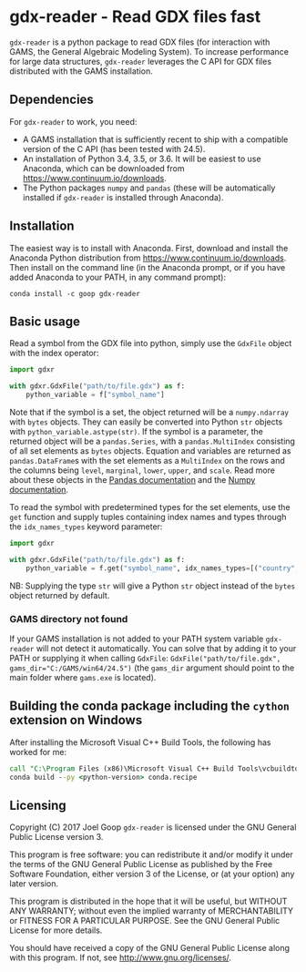 # gdx-reader - Read GDX files fast

`gdx-reader` is a python package to read GDX files (for interaction with GAMS, the General Algebraic Modeling System). To increase performance for large data structures, `gdx-reader` leverages the C API for GDX files distributed with the GAMS installation.


## Dependencies

For `gdx-reader` to work, you need:

- A GAMS installation that is sufficiently recent to ship with a compatible version of the C API (has been tested with 24.5).
- An installation of Python 3.4, 3.5, or 3.6. It will be easiest to use Anaconda, which can be downloaded from https://www.continuum.io/downloads.
- The Python packages `numpy` and `pandas` (these will be automatically installed if `gdx-reader` is installed through Anaconda).


## Installation 

The easiest way is to install with Anaconda. First, download and install the Anaconda Python distribution from https://www.continuum.io/downloads. Then install on the command line (in the Anaconda prompt, or if you have added Anaconda to your PATH, in any command prompt):
```
conda install -c goop gdx-reader
```


## Basic usage

Read a symbol from the GDX file into python, simply use the `GdxFile` object with the index operator:

```python
import gdxr

with gdxr.GdxFile("path/to/file.gdx") as f:
    python_variable = f["symbol_name"]
```

Note that if the symbol is a set, the object returned will be a `numpy.ndarray` with `bytes` objects. They can easily be converted into Python `str` objects with `python_variable.astype(str)`. If the symbol is a parameter, the returned object will be a `pandas.Series`, with a `pandas.MultiIndex` consisting of all set elements as `bytes` objects. Equation and variables are returned as `pandas.DataFrame`s with the set elements as a `MultiIndex` on the rows and the columns being `level`, `marginal`, `lower`, `upper`, and `scale`. Read more about these objects in the [Pandas documentation](http://pandas.pydata.org/pandas-docs/stable/) and the [Numpy documentation](https://docs.scipy.org/doc/numpy/).

To read the symbol with predetermined types for the set elements, use the `get` function and supply tuples containing index names and types through the `idx_names_types` keyword parameter:

```python
import gdxr

with gdxr.GdxFile("path/to/file.gdx") as f:
    python_variable = f.get("symbol_name", idx_names_types=[("country", str), ("timestep", int)])
```

NB: Supplying the type `str` will give a Python `str` object instead of the `bytes` object returned by default.


### GAMS directory not found

If your GAMS installation is not added to your PATH system variable `gdx-reader` will not detect it automatically. You can solve that by adding it to your PATH or supplying it when calling `GdxFile`: `GdxFile("path/to/file.gdx", gams_dir="C:/GAMS/win64/24.5")` (the `gams_dir` argument should point to the main folder where `gams.exe` is located).


## Building the conda package including the `cython` extension on Windows

After installing the Microsoft Visual C++ Build Tools, the following has worked for me:
```bat
call "C:\Program Files (x86)\Microsoft Visual C++ Build Tools\vcbuildtools.bat" amd64
conda build --py <python-version> conda.recipe
```


## Licensing

Copyright (C) 2017 Joel Goop `gdx-reader` is licensed under the GNU General Public License version 3.

This program is free software: you can redistribute it and/or modify it under the terms of the GNU General Public License as published by the Free Software Foundation, either version 3 of the License, or (at your option) any later version.

This program is distributed in the hope that it will be useful, but WITHOUT ANY WARRANTY; without even the implied warranty of MERCHANTABILITY or FITNESS FOR A PARTICULAR PURPOSE. See the GNU General Public License for more details.

You should have received a copy of the GNU General Public License along with this program. If not, see http://www.gnu.org/licenses/.